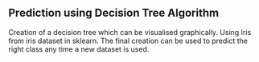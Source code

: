## Prediction using Decision Tree Algorithm

Creation of a decision tree which can be visualised graphically. Using Iris from iris dataset in sklearn. The final creation can be used to predict the right class any time a new dataset is used.

